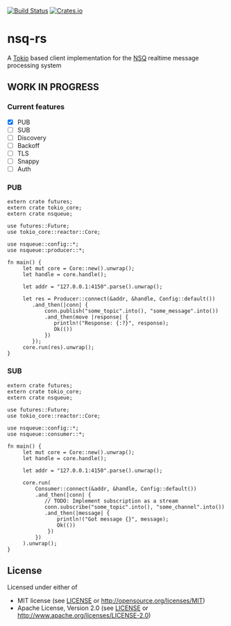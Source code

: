 [![Build Status](https://travis-ci.org/wisespace-io/nsqueue.png?branch=master)](https://travis-ci.org/wisespace-io/nsqueue)
[![Crates.io](https://img.shields.io/crates/v/nsqueue.svg)](https://crates.io/crates/nsqueue)

# nsq-rs
A [Tokio](https://tokio.rs/) based client implementation for the [NSQ]((https://github.com/bitly/nsq)) realtime message processing system

## WORK IN PROGRESS

### Current features
- [X] PUB
- [ ] SUB
- [ ] Discovery
- [ ] Backoff 
- [ ] TLS
- [ ] Snappy
- [ ] Auth

### PUB
```
extern crate futures;
extern crate tokio_core;
extern crate nsqueue;

use futures::Future;
use tokio_core::reactor::Core;

use nsqueue::config::*;
use nsqueue::producer::*;

fn main() {
     let mut core = Core::new().unwrap();
     let handle = core.handle();
     
     let addr = "127.0.0.1:4150".parse().unwrap();

     let res = Producer::connect(&addr, &handle, Config::default())
        .and_then(|conn| {
            conn.publish("some_topic".into(), "some_message".into())
            .and_then(move |response| {
               println!("Response: {:?}", response);
               Ok(())
            })
        });
     core.run(res).unwrap();
}
```

### SUB
```
extern crate futures;
extern crate tokio_core;
extern crate nsqueue;

use futures::Future;
use tokio_core::reactor::Core;

use nsqueue::config::*;
use nsqueue::consumer::*;

fn main() {
     let mut core = Core::new().unwrap();
     let handle = core.handle();

     let addr = "127.0.0.1:4150".parse().unwrap();

     core.run(
         Consumer::connect(&addr, &handle, Config::default())
         .and_then(|conn| {
            // TODO: Implement subscription as a stream 
            conn.subscribe("some_topic".into(), "some_channel".into())
            .and_then(|message| {
                println!("Got message {}", message);
                Ok(())
             })
         })
     ).unwrap();
}
```

## License

Licensed under either of

* MIT license (see [LICENSE](LICENSE) or <http://opensource.org/licenses/MIT>)
* Apache License, Version 2.0 (see [LICENSE](LICENSE) or <http://www.apache.org/licenses/LICENSE-2.0>)
